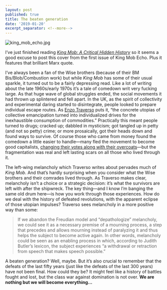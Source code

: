 ```yaml
---
layout: post
published: true
title: The beaten generation
date: '2019-01-20'
excerpt_separator: <!--more-->
---
```

![king_mob_echo.jpg]({{site.baseurl}}/img/king_mob_echo.jpg)


I’ve just finished reading [_King Mob: A Critical Hidden History_](http://www.revoltagainstplenty.com/index.php/archive-local/93-a-hidden-history-of-king-mob.html) so it seems a good excuse to post this cover from the first issue of King Mob Echo. Plus it features that brilliant Marx quote.<!--more-->

I’ve always been a fan of the Wise brothers (because of their BM Bis/Blob/Combustion work) but while _King Mob_ has some of their usual sparkle, it turned out to be a fairly depressing read. Like a lot of writing about the late 1960s/early 1970s it’s a tale of comedown writ very fucking large. As that huge wave of global struggles ended, the social movements it had thrown up splintered and fell apart. In the UK, as the spirit of collectivity and experimental daring started to disintegrate, people looked to prepare individual escape routes. As [Enzo Traverso](https://thecharnelhouse.org/wp-content/uploads/2017/11/Enzo-Traverso-Left-Wing-Melancholia-Marxism-History-and-Memory.pdf) puts it, “the concrete utopias of collective emancipation turned into individualized drives for the inexhaustible consumption of commodities.” Practically this meant people turned to drugs; cracked up; dabbled in mysticism; got tangled up in petty (and not so petty) crime; or more prosaically, got their heads down and found ways to survive. Of course those who came from money found the comedown a little easier to handle—many fled the movement to become good capitalists, [changing their votes along with their overcoats](https://www.youtube.com/watch?v=IkM5lrrnq_Y)—but the fragmentation was real and left lasting scars on all those who lived through it.

The left-wing melancholy which Traverso writes about pervades much of _King Mob_. And that’s hardly surprising when you consider what the Wise brothers and their comrades lived through. As Traverso makes clear, melancholy isn’t a choice or a strategic decision: it’s what the survivors are left with after the shipwreck. The key thing—and I know I’m banging the same old drum here—is how you work through those experiences. How do we deal with the history of defeated revolutions, with the apparent eclipse of those utopian impulses? Traverso sees melancholy in a more positive way than some:

> If we abandon the Freudian model and “depathologize” melancholy, we could see it as a necessary premise of a mourning process, a step that precedes and allows mourning instead of paralyzing it and thus helps the subject to become active again. In other words, melancholy could be seen as an enabling process in which, according to Judith Butler’s lexicon, the subject experiences “a withdrawal or retraction from speech that makes speech possible.”

A beaten generation? Well, maybe. But it’s also crucial to remember that the defeats of the last fifty years (just like the defeats of the last 300 years) have not been final. How could they be? It might feel like a history of battles fought and lost, but the class war against domination is not over. **We are nothing but we will become everything…**
